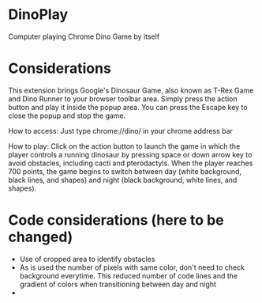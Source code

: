 # DinoPlay
Computer playing Chrome Dino Game by itself


# Considerations
This extension brings Google's Dinosaur Game, also known as T-Rex Game and Dino Runner to your browser toolbar area. Simply press the action button and play it inside the popup area. You can press the Escape key to close the popup and stop the game.

How to access:
Just type chrome://dino/ in your chrome address bar

How to play:
Click on the action button to launch the game in which the player controls a running dinosaur by pressing space or down arrow key to avoid obstacles, including cacti and pterodactyls. When the player reaches 700 points, the game begins to switch between day (white background, black lines, and shapes) and night (black background, white lines, and shapes).

# Code considerations (here to be changed)
- Use of cropped area to identify obstacles
- As is used the number of pixels with same color, don't need to check background everytime. This reduced number of code lines and the gradient of colors when transitioning between day and night
- 
